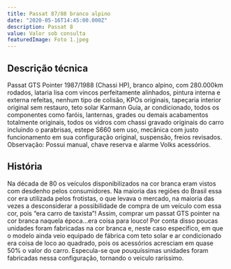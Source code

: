```yaml
---
title: Passat 87/88 branco alpino
date: "2020-05-16T14:45:00.000Z"
description: Passat 8
value: Valor sob consulta
featuredImage: Foto 1.jpeg
---
```


## Descrição técnica

Passat GTS Pointer 1987/1988 (Chassi HP), branco alpino, com 280.000km rodados, lataria lisa com vincos perfeitamente alinhados, pintura  interna e externa refeitas, nenhum tipo de colisão, KPOs originais, tapeçaria interior original sem restauro, teto solar Karmann Guia, ar condicionado, todos os componentes como faróis, lanternas, grades ou demais acabamentos totalmente originais, todos os vidros com chassi gravado originais do carro incluindo o parabrisas, estepe S660 sem uso, mecânica com justo funcionamento em sua configuração original, suspensão, freios revisados.
Observação: Possui manual, chave reserva e alarme Volks acessórios.

## História

Na década de 80 os veículos disponibilizados na cor branca eram vistos com desdenho pelos consumidores. Na maioria das regiões do Brasil essa cor era utilizada pelos frotistas, o que levava o mercado, na maioria das vezes a desconsiderar a possibilidade de compra de um veículo com essa cor, pois “era carro de taxista”! Assim, comprar um passat GTS pointer na cor branca naquela época...era coisa para louco! Por conta disso poucas unidades foram fabricadas na cor branca e, neste caso especifico, em que o modelo ainda veio equipado de fábrica com teto solar e ar condicionado era coisa de loco ao quadrado, pois os acessórios acresciam em quase 50% o valor do carro. Especula-se que pouquíssimas unidades foram fabricadas nessa configuração, tornando o veiculo raríssimo.